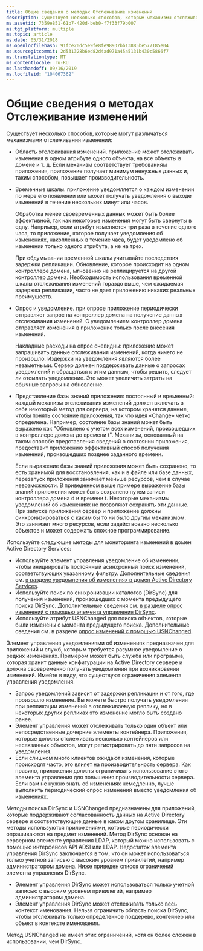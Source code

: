 ```yaml
---
title: Общие сведения о методах Отслеживание изменений
description: Существует несколько способов, которым механизмы отслеживания изменений могут различаться в области отслеживания изменений. приложение может отслеживать изменения в одном атрибуте одного объекта, на все объекты в домене и т. д.
ms.assetid: 7359e851-61b7-420d-beb0-f7f33f79b007
ms.tgt_platform: multiple
ms.topic: article
ms.date: 05/31/2018
ms.openlocfilehash: 91fce20dc5e9fe8fe98937bb13885be577185e04
ms.sourcegitcommit: 2d531328b6ed82d4ad971a45a5131b430c5866f7
ms.translationtype: MT
ms.contentlocale: ru-RU
ms.lasthandoff: 09/16/2019
ms.locfileid: "104067362"
---
```

# <a name="overview-of-change-tracking-techniques"></a>Общие сведения о методах Отслеживание изменений

Существует несколько способов, которые могут различаться механизмами отслеживания изменений:

-   Область отслеживания изменений. приложение может отслеживать изменения в одном атрибуте одного объекта, на все объекты в домене и т. д. Если механизм соответствует требованиям приложения, приложение получает минимум ненужных данных и, таким способом, повышает производительность.
-   Временные шкалы. приложение уведомляется о каждом изменении по мере его появлении или может получать уведомления о выходе изменений в течение нескольких минут или часов.

    Обработка менее своевременных данных может быть более эффективной, так как некоторые изменения могут быть свернуты в одну. Например, если атрибут изменяется три раза в течение одного часа, то приложение, которое получает уведомления об изменениях, накопленных в течение часа, будет уведомлено об изменении только одного атрибута, а не на трех.

    При обдумывании временной шкалы учитывайте последствия задержки репликации. Обновление, которое происходит на одном контроллере домена, мгновенно не реплицируется на другой контроллер домена. Необходимость использования временной шкалы отслеживания изменений гораздо выше, чем ожидаемая задержка репликации, часто не дает приложению никаких реальных преимуществ.

-   Опрос и уведомление. при опросе приложение периодически отправляет запрос на контроллер домена на получение данных отслеживания изменений. С уведомлением контроллер домена отправляет изменения в приложение только после внесения изменений.

    Накладные расходы на опрос очевидны: приложение может запрашивать данные отслеживания изменений, когда ничего не произошло. Издержки на уведомления являются более незаметными. Сервер должен поддерживать данные о запросах уведомлений и обращаться к этим данным, чтобы решить, следует ли отсылать уведомление. Это может увеличить затраты на обычные запросы на обновление.

-   Представление базы знаний приложения: постоянный и временный: каждый механизм отслеживания изменений должен включать в себя некоторый метод для сервера, на котором хранятся данные, чтобы понять состояние приложения, так что идея «Change» четко определена. Например, состояние базы знаний может быть выражено как "Обновлено с учетом всех изменений, произошедших в контроллере домена до времени t". Механизм, основанный на таком способе представления сведений о состоянии приложения, предоставит приложению эффективный способ получения изменений, произошедших позднее заданного времени.

    Если выражение базы знаний приложения может быть сохранено, то есть хранимой для восстановления, как и в файле или базе данных, перезапуск приложения занимает меньше ресурсов, чем в случае невозможности. В приведенном выше примере выражение базы знаний приложения может быть сохранено путем записи контроллера домена d и времени t. Некоторые механизмы уведомлений об изменениях не позволяют сохранять эти данные. При запуске приложения сервер и приложение должны синхронизироваться с каким бы то ни было другим механизмом. Это занимает много ресурсов, если задействовано несколько объектов и может содержать сложное программирование.

Используйте следующие методы для мониторинга изменений в домен Active Directory Services:

-   Используйте элемент управления уведомление об изменении, чтобы инициировать постоянный асинхронный поиск изменений, соответствующих указанному фильтру. Дополнительные сведения см. [в разделе уведомления об изменениях в домен Active Directory Services](change-notifications-in-active-directory-domain-services.md).
-   Используйте поиск по синхронизации каталогов (DirSync) для получения изменений, произошедших с момента предыдущего поиска DirSync. Дополнительные сведения см. [в разделе опрос изменений с помощью элемента управления DirSync](polling-for-changes-using-the-dirsync-control.md).
-   Используйте атрибут USNChanged для поиска объектов, которые были изменены с момента предыдущего поиска. Дополнительные сведения см. в разделе [опрос изменений с помощью USNChanged](polling-for-changes-using-usnchanged.md).

Элемент управления уведомлениями об изменениях предназначен для приложений и служб, которым требуется разумное уведомление о редких изменениях. Примером может быть служба или программа, которая хранит данные конфигурации на Active Directory сервере и должна своевременно получать уведомления при возникновении изменений. Имейте в виду, что существуют ограничения элемента управления уведомления.

-   Запрос уведомлений зависит от задержки репликации и от того, где произошло изменение. Вы можете быстро получать уведомления при репликации изменений в отслеживаемую реплику, но в некоторых других репликах это изменение могло быть создано ранее.
-   Элемент управления может отслеживать только один объект или непосредственные дочерние элементы контейнера. Приложения, которые должны отслеживать несколько контейнеров или несвязанных объектов, могут регистрировать до пяти запросов на уведомления.
-   Если слишком много клиентов ожидают изменения, которые происходят часто, это влияет на производительность сервера. Как правило, приложения должны ограничивать использование этого элемента управления для повышения производительности сервера. Если вам не нужно знать об изменениях немедленно, лучше выполнить периодический опрос изменений вместо уведомления об изменениях.

Методы поиска DirSync и USNChanged предназначены для приложений, которые поддерживают согласованность данных на Active Directory сервере и соответствующие данные в каком другом хранилище. Эти методы используются приложениями, которые периодически опрашиваются на предмет изменений. Метод DirSync основан на серверном элементе управления LDAP, который можно использовать с помощью интерфейсов API ADSI или LDAP. Недостаток элемента управления DirSync заключается в том, что он может использоваться только учетной записью с высоким уровнем привилегий, например администратором домена. Ниже приведен список ограничений элемента управления DirSync.

-   Элемент управления DirSync может использоваться только учетной записью с высоким уровнем привилегий, например администратором домена.
-   Элемент управления DirSync может отслеживать только весь контекст именования. Нельзя ограничить область поиска DirSync, чтобы отслеживать только определенное поддерево, контейнер или объект в контексте именования.

Метод USNChanged не имеет этих ограничений, хотя он более сложен в использовании, чем DirSync.

 

 




